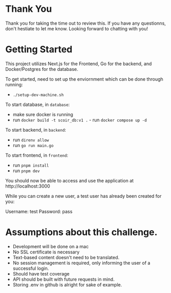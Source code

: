 # Thank You

Thank you for taking the time out to review this. If you have any questionns, don't hestiate to let me know. Looking forward to chatting with you!

# Getting Started

This project utilizes Next.js for the Frontend, Go for the backend, and Docker/Postgres for the database.

To get started, need to set up the enviornment which can be done through running:

- `./setup-dev-machine.sh`

To start database, in `database`:

- make sure docker is running
- run `docker build -t scoir_db:v1 .` - run `docker compose up -d`

To start backend, in `backend`:

- run `direnv allow`
- run `go run main.go`

To start frontend, in `frontend`:

- run `pnpm install`
- run `pnpm dev`

You should now be able to access and use the application at http://localhost:3000

While you can create a new user, a test user has already been created for you: 

Username: test
Password: pass

# Assumptions about this challenge.

- Development will be done on a mac
- No SSL certificate is necessary
- Text-based content doesn't need to be translated.
- No session management is required, only informing the user of a successful login.
- Should have test coverage
- API should be built with future requests in mind.
- Storing .env in github is alright for sake of example.
